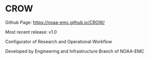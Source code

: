 # CROW

Github Page:
https://noaa-emc.github.io/CROW/

Most recent release: v1.0

Configurator of Research and Operational Workflow

Developed by Engineering and Infrastructure Branch of NOAA-EMC
